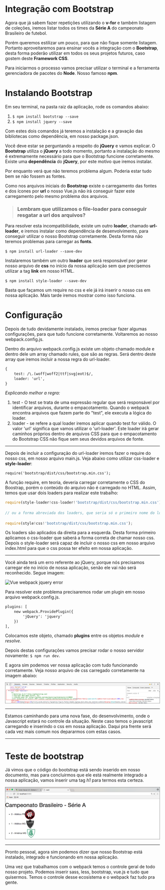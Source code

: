 # Integração com Bootstrap

Agora que já sabem fazer repetições utilizando o **v-for** e também listagem de coleções, iremos listar todos os times da **Série A** do campeonato Brasileiro de futebol.

Porém queremos estilizar um pouco, para que não fique somente listagem. Portanto aproveitaremos para ensinar vocês a integração com o **Bootstrap**, desta forma poderão utilizar em todos os seus projetos futuros, caso gostem deste **Framework CSS**.

Para iniciarmos o processo vamos precisar utilizar o terminal e a ferramenta gerenciadora de pacotes do **Node**. Nosso famoso **npm**.

# Instalando Bootstrap

Em seu terminal, na pasta raiz da aplicação, rode os comandos abaixo:

1. `$ npm install bootstrap --save`
2. `$ npm install jquery --save`

Com estes dois comandos já teremos a instalação e a gravação das bibliotecas como dependência, em nosso package.json.

Você deve estar se perguntando a respeito do **jQuery** e vamos explicar. O **Bootstrap** utiliza o **jQuery** a todo momento, portanto a instalação do mesmo é extremamente necessário para que o Bootstrap funcione corretamente. Existe uma **dependência** do **jQuery**, por este motivo que iremos instalar.

Por enquanto verá que não teremos problema algum. Poderia estar tudo bem se não fossem as fontes.

Como nos arquivos iniciais do **Bootstrap** existe o carregamento das fontes e dos ícones por **url** o nosso Vue.js não irá conseguir fazer este carregamento pelo mesmo problema dos arquivos.

> ### Lembram que utilizamos o **file-loader** para conseguir resgatar a url dos arquivos?

Para resolver esta incompatibilidade, existe um outro **loader**, chamado **url-loader**, e iremos instalar como dependência de desenvolvimento, para conseguir utilizar o nosso Bootstrap corretamente. Desta forma não teremos problemas para carregar as **fonts**.

`$ npm install url-loader --save-dev`

Instalaremos também um outro **loader** que será responsável por gerar nosso arquivo de **css** no início da nossa aplicação sem que precisemos utilizar a tag **link** em nosso HTML.

`$ npm install style-loader --save-dev`

Basta que façamos um require no css e ele já irá inserir o nosso css em nossa aplicação. Mais tarde iremos mostrar como isso funciona.

# Configuração

Depois de tudo devidamente instalado, iremos precisar fazer algumas configurações, para que tudo funcione corretamente. Voltaremos ao nosso webpack.config.js.

Dentro do arquivo webpack.config.js existe um objeto chamado module e dentro dele um array chamado rules, que são as regras. Será dentro deste array que iremos incluir a nossa regra do url-loader.

```
{
    test: /\.(woff|woff2|ttf|svg|eot)$/,
    loader: 'url',
}
```

*Explicando melhor a regra:*

1. test - O test se trata de uma expressão regular que será responsável por identificar arquivos, durante o empacotamento. Quando o webpack encontra arquivos que fazem parte do "test", ele executa a lógica do loader.
2. loader - se refere a qual loader iremos aplicar quando test for válido. O valor 'url' significa que vamos utilizar o 'url-loader'. Este loader irá gerar caminhos próprios dentro de arquivos CSS para que o empacotamento do Bootstrap CSS não fique sem seus devidos arquivos de fonte.

***

Depois de incluir a configuração do url-loader iremos fazer o require do nosso css, em nosso arquivo main.js. Veja abaixo como utilizar css-loader e **style-loader**:

```
require('bootstrap/dist/css/bootstrap.min.css');
```

A função require, em teoria, deveria carregar corretamente o CSS do Boostrap, porém o conteúdo do arquivo não é carregado no HTML. Assim, temos que usar dois loaders para realizar este trabalho:

```js
require(style-loader!css-loader!'bootstrap/dist/css/bootstrap.min.css');

// ou a forma abreviada dos loaders, que seria só o primeiro nome do loader

require(style!css!'bootstrap/dist/css/bootstrap.min.css');
```

Os loaders são aplicados da direita para a esquerda. Desta forma primeiro aplicamos o css-loader que saberá a forma correta de chamar nosso css. Depois o style-loader será capaz de incluir o nosso css em nosso arquivo index.html para que o css possa ter efeito em nossa aplicação.

***

Você ainda terá um erro referente ao jQuery, porque nós precisamos carregar ele no início de nossa aplicação, senão ele vai não será reconhecido. Segue imagem:

![Vue webpack jquery error](./images/vue-webpack-jquery-error.png "Vue webpack jquery error]")

Para resolver este problema precisaremos rodar um plugin em nosso arquivo webpack.config.js.

```
plugins: [
    new webpack.ProvidePlugin({
        'jQuery': 'jquery'
    })
],
```
Colocamos este objeto, chamado **plugins** entre os objetos *module* e *resolve*.

Depois destas configurações vamos precisar rodar o nosso servidor novamente: `$ npm run dev`.

E agora sim podemos ver nossa aplicação com tudo funcionando corretamente. Veja nosso arquivo de css carregado corretamente na imagem abaixo:

![Vue webpack style-css-loader](./images/vue-webpack-style-css-loader.png "Vue webpack style-css-loader")

***

Estamos caminhando para uma nova fase, do desenvolvimento, onde o Javascript estará no controle da situação. Neste caso temos o javascript carregando e inserindo o css em nossa aplicação. Daqui pra frente será cada vez mais comum nos depararmos com estas casos.

***

# Teste de bootstrap

Já vimos que o código do bootstrap está sendo inserido em nosso documento, mas para concluirmos que ele está realmente integrado a nossa aplicação, vamos inserir uma tag *h1* para termos esta certeza.

![Vue Bootstrap h1](./images/vue-bootstrap-h1.png "Vue Bootstrap h1")

***

Pronto pessoal, agora sim podemos dizer que nosso Bootstrap está instalado, integrado e funcionando em nossa aplicação.

Uma vez que trabalhamos com o webpack temos o controle geral de todo nosso projeto. Podemos inserir sass, less, bootstrap, vue.js e tudo que quisermos. Temos o controle desse ecosistema e o webpack faz tudo pra gente.
